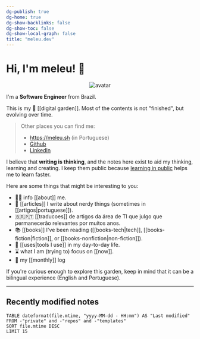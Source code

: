 ```yaml
---
dg-publish: true
dg-home: true
dg-show-backlinks: false
dg-show-toc: false
dg-show-local-graph: false
title: "meleu.dev"
---
```

# Hi, I'm meleu! 👋

<div style="text-align: center">
  <img src="https://github.com/meleu.png?size=120" alt="avatar">
</div>

I'm a **Software Engineer** from Brazil.

This is my 🌱 [[digital garden]]. Most of the contents is not "finished", but evolving over time.

> Other places you can find me:
> 
> - <https://meleu.sh> (in Portuguese)
> - [Github](https://github.com/meleu)
> - [LinkedIn](https://www.linkedin.com/in/meleu/)

I believe that **writing is thinking**, and the notes here exist to aid my thinking, learning and creating. I keep them public because [learning in public](https://www.swyx.io/learn-in-public/) helps me to learn faster.

Here are some things that might be interesting to you:

- 🧑‍💻 info [[about]] me.
- 📰 [[articles]] I write about nerdy things (sometimes in [[artigos|portuguese]]).
- 🇧🇷🇵🇹 [[traducoes]] de artigos da área de TI que julgo que permanecerão relevantes por muitos anos.
- 📚 [[books]] I've been reading ([[books-tech|tech]], [[books-fiction|fiction]], or [[books-nonfiction|non-fiction]]).
- 🧰 [[uses|tools I use]] in my day-to-day life.
- ⌛ what I am (trying to) focus on [[now]].
- 📝 my [[monthly]] log

If you're curious enough to explore this garden, keep in mind that it can be a bilingual experience (English and Portuguese).

---

## Recently modified notes

```dataview
TABLE dateformat(file.mtime, "yyyy-MM-dd - HH:mm") AS "Last modified"
FROM -"private" and -"repos" and -"templates"
SORT file.mtime DESC
LIMIT 15
```

